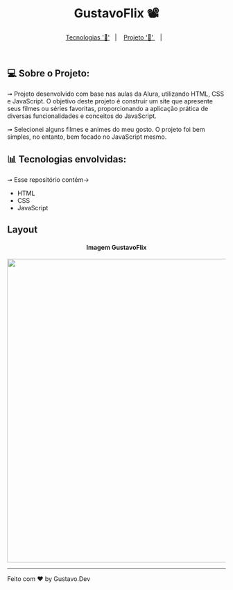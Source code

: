<h1 align="center"> GustavoFlix 📽 </h1>

<p align="center">
  <a href="#-tecnologias-envolvidas">Tecnologias '📌'</a>&nbsp;&nbsp;&nbsp;|&nbsp;&nbsp;&nbsp;
  <a href="#-sobre-o-projeto">Projeto '📲'
</a>&nbsp;&nbsp;&nbsp;|&nbsp;&nbsp;&nbsp;
</p>


<br>

## 💻 Sobre o Projeto:
➞  Projeto desenvolvido com base nas aulas da Alura, utilizando HTML, CSS e JavaScript. O objetivo deste projeto é construir um site que apresente seus filmes ou séries favoritas, proporcionando a aplicação prática de diversas funcionalidades e conceitos do JavaScript. 


➞  Selecionei alguns filmes e animes do meu gosto. O projeto foi bem simples, no entanto, bem focado no JavaScript mesmo.


## 📊 Tecnologias envolvidas:
➞  Esse repositório contém->

- HTML
- CSS
- JavaScript



## Layout

<h4 align="center">Imagem GustavoFlix</h4> 
<div align="center">
<img src="https://github.com/Gustavocaris/GustavoFlix/assets/149839159/83a300f6-4100-44df-b656-d750d09e60f5" width="700px" />
</div>


<hr>

Feito com ❤️ by Gustavo.Dev 
